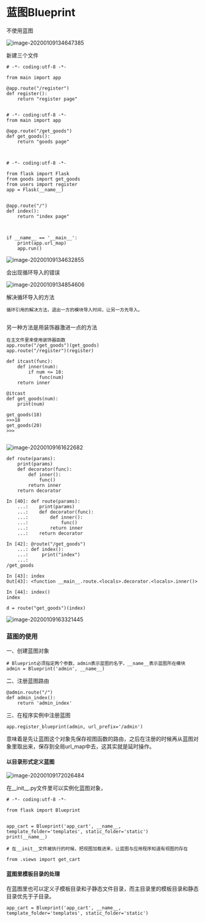 # 蓝图Blueprint



不使用蓝图

![image-20200109134647385](C:\Users\jarvis\AppData\Roaming\Typora\typora-user-images\image-20200109134647385.png)

新建三个文件



```
# -*- coding:utf-8 -*-

from main import app

@app.route("/register")
def register():
    return "register page"


# -*- coding:utf-8 -*-
from main import app

@app.route("/get_goods")
def get_goods():
    return "goods page"
    
    
```

```
# -*- coding:utf-8 -*-

from flask import Flask
from goods import get_goods
from users import register
app = Flask(__name__)


@app.route("/")
def index():
    return "index page"



if __name__ == '__main__':
    print(app.url_map)
    app.run()
```



![image-20200109134632855](C:\Users\jarvis\AppData\Roaming\Typora\typora-user-images\image-20200109134632855.png)



会出现循环导入的错误

![image-20200109134854606](C:\Users\jarvis\AppData\Roaming\Typora\typora-user-images\image-20200109134854606.png)

解决循环导入的方法



```
循环引用的解决方法，退出一方的模块导入时间，让另一方先导入。


```

另一种方法是用装饰器激进一点的方法

```
在主文件里来使用装饰器函数
app.route("/get_goods")(get_goods)
app.route("/register")(register)
```

```
def itcast(func):
    def inner(num):
        if num <= 18:
            func(num)
    return inner
    
@itcast
def get_goods(num):
    print(num)
    
get_goods(18)
>>>18
get_goods(20)
>>>


```

![image-20200109161622682](C:\Users\jarvis\AppData\Roaming\Typora\typora-user-images\image-20200109161622682.png)



```
def route(params):
	print(params)
	def decorator(func):
		def inner():
			func()
		return inner
	return decorator
	
In [40]: def route(params):
    ...:	print(params)
    ...:	def decorator(func):
    ...:		def inner():
    ...: 			func()
    ...: 		return inner
    ...:	return decorator

In [42]: @route("/get_goods")
    ...: def index():
    ...:     print("index")
    ...:
/get_goods

In [43]: index
Out[43]: <function __main__.route.<locals>.decorator.<locals>.inner()>

In [44]: index()
index

d = route("get_goods")(index)

```

![image-20200109163321445](C:\Users\jarvis\AppData\Roaming\Typora\typora-user-images\image-20200109163321445.png)



### 蓝图的使用

一、创建蓝图对象

```
# Blueprint必须指定两个参数，admin表示蓝图的名字，__name__表示蓝图所在模块
admin = Blueprint('admin', __name__)
```



二、注册蓝图路由

```
@admin.route("/")
def admin_index():
	return 'admin_index'
```



三、在程序实例中注册蓝图

```
app.register_blueprint(admin, url_prefix='/admin')
```



意味着是先让蓝图这个对象先保存视图函数的路由，之后在注册的时候再从蓝图对象里取出来，保存到全局url_map中去，这其实就是延时操作。





#### 以目录形式定义蓝图

![image-20200109172026484](C:\Users\jarvis\AppData\Roaming\Typora\typora-user-images\image-20200109172026484.png)

在\_\_init\_\_\.py文件里可以实例化蓝图对象，

```
# -*- coding:utf-8 -*-

from flask import Blueprint


app_cart = Blueprint('app_cart', __name__, template_folder='templates', static_folder='static')
print(__name__)

# 在__init__文件被执行的时候，把视图加载进来，让蓝图与应用程序知道有视图的存在

from .views import get_cart
```



#### 蓝图里模板目录的处理

在蓝图里也可以定义子模板目录和子静态文件目录，而主目录里的模板目录和静态目录优先于子目录。

```
app_cart = Blueprint('app_cart', __name__, template_folder='templates', static_folder='static')
```



